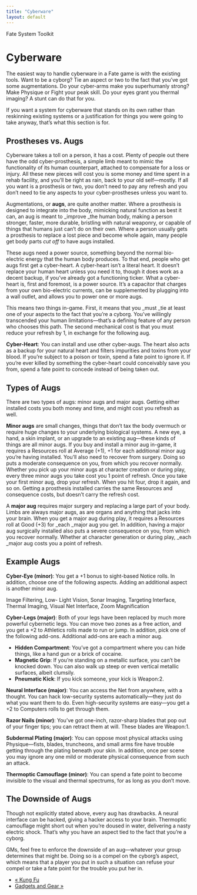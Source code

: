 ```yaml
---
title: "Cyberware"
layout: default
---
```

    
Fate System Toolkit

#  Cyberware

The easiest way to handle cyberware in a Fate game is with the existing tools.
Want to be a cyborg? Tie an aspect or two to the fact that you’ve got some
augmentations. Do your cyber-arms make you superhumanly strong? Make Physique
or Fight your peak skill. Do your eyes grant you thermal imaging? A stunt can
do that for you.

If you want a system for cyberware that stands on its own rather than
reskinning existing systems or a justification for things you were going to
take anyway, that’s what this section is for.

## Prostheses vs. Augs

Cyberware takes a toll on a person, it has a cost. Plenty of people out there
have the odd cyber-prosthesis, a simple limb meant to mimic the functionality
of its human counterpart, attached to compensate for a loss or injury. All
these new pieces will cost you is some money and time spent in a rehab
facility, and you’ll be right as rain, back to your old self—mostly. If all
you want is a prosthesis or two, you don’t need to pay any refresh and you
don’t need to tie any aspects to your cyber-prostheses unless you want to.

Augmentations, or **augs**, are quite another matter. Where a prosthesis is
designed to integrate into the body, mimicking natural function as best it
can, an aug is meant to _improve _the human body, making a person stronger,
faster, more durable, bristling with natural weaponry, or capable of things
that humans just can’t do on their own. Where a person usually gets a
prosthesis to replace a lost piece and become whole again, many people get
body parts _cut off_ to have augs installed.

These augs need a power source, something beyond the normal bio-electric
energy that the human body produces. To that end, people who get augs first
get a cyber-heart. A cyber-heart isn’t a literal heart. It doesn’t replace
your human heart unless you need it to, though it does work as a decent
backup, if you’ve already got a functioning ticker. What a cyber-heart is,
first and foremost, is a power source. It’s a capacitor that charges from your
own bio-electric currents, can be supplemented by plugging into a wall outlet,
and allows you to power one or more augs.

This means two things in-game. First, it means that you _must _tie at least
one of your aspects to the fact that you’re a cyborg. You’ve willingly
transcended your human limitations—that’s a defining feature of any person who
chooses this path. The second mechanical cost is that you must reduce your
refresh by 1, in exchange for the following aug.

**Cyber-Heart**: You can install and use other cyber-augs. The heart also acts as a backup for your natural heart and filters impurities and toxins from your blood. If you’re subject to a poison or toxin, spend a fate point to ignore it. If you’re ever killed by something the cyber-heart could conceivably save you from, spend a fate point to concede instead of being taken out.

## Types of Augs

There are two types of augs: minor augs and major augs. Getting either
installed costs you both money and time, and might cost you refresh as well.

**Minor augs** are small changes, things that don’t tax the body overmuch or require huge changes to your underlying biological systems. A new eye, a hand, a skin implant, or an upgrade to an existing aug—these kinds of things are all minor augs. If you buy and install a minor aug in-game, it requires a Resources roll at Average (+1), +1 for each additional minor aug you’re having installed. You’ll also need to recover from surgery. Doing so puts a moderate consequence on you, from which you recover normally. Whether you pick up your minor augs at character creation or during play, every three minor augs you take cost you 1 point of refresh. Once you take your first minor aug, drop your refresh. When you hit four, drop it again, and so on. Getting a prosthesis installed carries the same Resources and consequence costs, but doesn’t carry the refresh cost.

A **major aug** requires major surgery and replacing a large part of your
body. Limbs are always major augs, as are organs and anything that jacks into
your brain. When you get a major aug during play, it requires a Resources roll
at Good (+3) for _each _major aug you get. In addition, having a major aug
surgically installed also puts a severe consequence on you, from which you
recover normally. Whether at character generation or during play, _each _major
aug costs you a point of refresh.

## Example Augs

**Cyber-Eye (minor)**: You get a +1 bonus to sight-based Notice rolls. In addition, choose one of the following aspects. Adding an additional aspect is another minor aug.

<span class="aspect">Image Filtering</span>,<span class="aspect"> </span><span class="aspect">Low-
Light Vision</span>, <span class="aspect">Sonar Imaging</span>, <span class="aspect">Targeting
Interface, </span>Thermal Imaging, Visual Net Interface, Zoom Magnification

**Cyber-Legs (major)**: Both of your legs have been replaced by much more powerful cybernetic legs. You can move two zones as a free action, and you get a +2 to Athletics rolls made to run or jump. In addition, pick one of the following add-ons. Additional add-ons are each a minor aug.

  * **Hidden Compartment**: You’ve got a compartment where you can hide things, like a hand gun or a brick of cocaine.
  * **Magnetic Grip**: If you’re standing on a metallic surface, you can’t be knocked down. You can also walk up steep or even vertical metallic surfaces, albeit clumsily.
  * **Pneumatic Kick**: If you kick someone, your kick is Weapon:2.

**Neural Interface (major)**: You can access the Net from anywhere, with a thought. You can hack low-security systems automatically—they just do what you want them to do. Even high-security systems are easy—you get a +2 to Computers rolls to get through them.

**Razor Nails (minor)**: You’ve got one-inch, razor-sharp blades that pop out of your finger tips; you can retract them at will. These blades are Weapon:1.

**Subdermal Plating (major)**: You can oppose most physical attacks using Physique—fists, blades, truncheons, and small arms fire have trouble getting through the plating beneath your skin. In addition, once per scene you may ignore any one mild or moderate physical consequence from such an attack.

**Thermoptic Camouflage (minor)**: You can spend a fate point to become invisible to the visual and thermal spectrums, for as long as you don’t move.

## The Downside of Augs

Though not explicitly stated above, every aug has drawbacks. A neural
interface can be hacked, giving a hacker access to your brain. Thermoptic
camouflage might short out when you’re doused in water, delivering a nasty
electric shock. That’s why you have an aspect tied to the fact that you’re a
cyborg.

GMs, feel free to enforce the downside of an aug—whatever your group
determines that might be. Doing so is a compel on the cyborg’s aspect, which
means that a player you put in such a situation can refuse your compel or take
a fate point for the trouble you put her in.

  * [« Kung Fu](/fate-system-toolkit/kung-fu)
  * [Gadgets and Gear »](/fate-system-toolkit/gadgets-and-gear)

